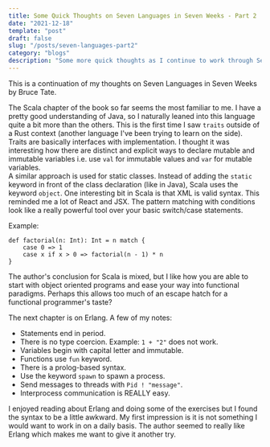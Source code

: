 ```yaml
---
title: Some Quick Thoughts on Seven Languages in Seven Weeks - Part 2
date: "2021-12-18"
template: "post"
draft: false
slug: "/posts/seven-languages-part2"
category: "blogs"
description: "Some more quick thoughts as I continue to work through Seven Languages in Seven Weeks by Bruce Tate."
---
```

This is a continuation of my thoughts on Seven Languages in Seven Weeks by Bruce Tate.    

The Scala chapter of the book so far seems the most familiar to me.  I have a pretty good understanding of 
Java, so I naturally leaned into this language quite a bit more than the others.  This is the
first time I saw `traits` outside of a Rust context (another language I've been trying to learn on the side).
Traits are basically interfaces with implementation.  I thought it was interesting how there are distinct and explicit
ways to declare mutable and immutable variables i.e. use `val` for immutable values and `var` for mutable variables.   
A similar approach is used for static classes.  Instead of adding the `static` keyword in front of the class declaration 
(like in Java), Scala uses the keyword `object`.  One interesting bit in Scala is that XML is valid syntax.  This reminded me a lot of React and JSX.  The pattern matching with conditions look like a really powerful tool over your basic switch/case statements.    

Example:    
```
def factorial(n: Int): Int = n match {
    case 0 => 1
    case x if x > 0 => factorial(n - 1) * n
}
```

The author's conclusion for Scala is mixed, but I like how you are able to start with object oriented programs and ease your way
into functional paradigms.  Perhaps this allows too much of an escape hatch for a functional programmer's taste?    


The next chapter is on Erlang.  A few of my notes:   
* Statements end in period.
* There is no type coercion.  Example: `1 + "2"` does not work.
* Variables begin with capital letter and immutable.
* Functions use `fun` keyword.
* There is a prolog-based syntax.
* Use the keyword `spawn` to spawn a process.
* Send messages to threads with `Pid ! "message"`.
* Interprocess communication is REALLY easy.

I enjoyed reading about Erlang and doing some of the exercises but I found the syntax to be 
a little awkward.  My first impression is it is not something I would want to work in on a
daily basis.  The author seemed to really like Erlang which makes me want to give
it another try.




